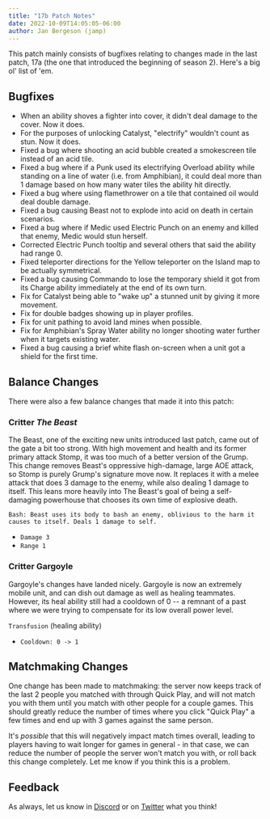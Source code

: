 ```yaml
---
title: "17b Patch Notes"
date: 2022-10-09T14:05:05-06:00
author: Jan Bergeson (jamp)
---
```


This patch mainly consists of bugfixes relating to changes made in the last patch, 17a (the one that introduced the beginning of season 2). Here's a big ol' list of 'em.

## Bugfixes

- When an ability shoves a fighter into cover, it didn't deal damage to the cover. Now it does.
- For the purposes of unlocking Catalyst, "electrify" wouldn't count as stun. Now it does.
- Fixed a bug where shooting an acid bubble created a smokescreen tile instead of an acid tile.
- Fixed a bug where if a Punk used its electrifying Overload ability while standing on a line of water (i.e. from Amphibian), it could deal more than 1 damage based on how many water tiles the ability hit directly.
- Fixed a bug where using flamethrower on a tile that contained oil would deal double damage.
- Fixed a bug causing Beast not to explode into acid on death in certain scenarios.
- Fixed a bug where if Medic used Electric Punch on an enemy and killed that enemy, Medic would stun herself.
- Corrected Electric Punch tooltip and several others that said the ability had range 0.
- Fixed teleporter directions for the Yellow teleporter on the Island map to be actually symmetrical.
- Fixed a bug causing Commando to lose the temporary shield it got from its Charge ability immediately at the end of its own turn.
- Fix for Catalyst being able to "wake up" a stunned unit by giving it more movement.
- Fix for double badges showing up in player profiles.
- Fix for unit pathing to avoid land mines when possible.
- Fix for Amphibian's Spray Water ability no longer shooting water further when it targets existing water.
- Fixed a bug causing a brief white flash on-screen when a unit got a shield for the first time.

## Balance Changes

There were also a few balance changes that made it into this patch:

### Critter _The Beast_

The Beast, one of the exciting new units introduced last patch, came out of the gate a bit too strong. With high movement and health and its former primary attack Stomp, it was too much of a better version of the Grump. This change removes Beast's oppressive high-damage, large AOE attack, so Stomp is purely Grump's signature move now. It replaces it with a melee attack that does 3 damage to the enemy, while also dealing 1 damage to itself. This leans more heavily into The Beast's goal of being a self-damaging powerhouse that chooses its own time of explosive death.

`Bash: Beast uses its body to bash an enemy, oblivious to the harm it causes to itself. Deals 1 damage to self.`
- `Damage 3`
- `Range 1`

### Critter Gargoyle

Gargoyle's changes have landed nicely. Gargoyle is now an extremely mobile unit, and can dish out damage as well as healing teammates. However, its heal ability still had a cooldown of 0 -- a remnant of a past where we were trying to compensate for its low overall power level.

`Transfusion` (healing ability)
- `Cooldown: 0 -> 1`

## Matchmaking Changes

One change has been made to matchmaking: the server now keeps track of the last 2 people you matched with through Quick Play, and will not match you with them until you match with other people for a couple games. This should greatly reduce the number of times where you click "Quick Play" a few times and end up with 3 games against the same person.

It's _possible_ that this will negatively impact match times overall, leading to players having to wait longer for games in general - in that case, we can reduce the number of people the server won't match you with, or roll back this change completely. Let me know if you think this is a problem.

## Feedback

As always, let us know in [Discord](https://discord.gg/h5C5wEx) or on [Twitter](https://twitter.com/barnardsgame/) what you think!